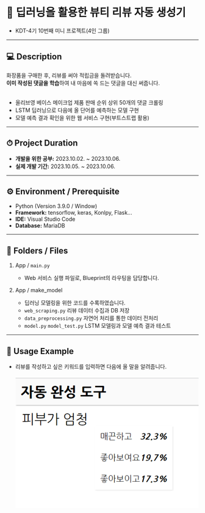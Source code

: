 # 💄 딥러닝을 활용한 뷰티 리뷰 자동 생성기
- KDT-4기 10번째 미니 프로젝트(4인 그룹)

---
## 💻 Description

화장품을 구매한 후, 리뷰를 써야 적립금을 돌려받습니다.<br>
**이미 작성된 댓글을 학습**하여 내 마음에 쏙 드는 댓글을 대신 써줍니다.<br><br>

- 올리브영 베이스 메이크업 제품 판매 순위 상위 50개의 댓글 크롤링
- LSTM 딥러닝으로 다음에 올 단어를 예측하는 모델 구현
- 모델 예측 결과 확인을 위한 웹 서비스 구현(부트스트랩 활용)

---
## ⏱ Project Duration

- **개발을 위한 공부:** 2023.10.02. ~ 2023.10.06.
- **실제 개발 기간:** 2023.10.05. ~ 2023.10.06.

---
## ⚙ Environment / Prerequisite

- Python (Version 3.9.0 / Window)
- **Framework:** tensorflow, keras, Konlpy, Flask...
- **IDE:** Visual Studio Code
- **Database:** MariaDB

---
## 📁 Folders / Files

1) App / `main.py`
    - Web 서비스 실행 파일로, Blueprint의 라우팅을 담당합니다.

2) App / make_model 
    - 딥러닝 모델링을 위한 코드를 수록하였습니다.
    - `web_scraping.py` 리뷰 데이터 수집과 DB 저장
    - `data_preprocessing.py` 자연어 처리를 통한 데이터 전처리
    - `model.py` `model_test.py` LSTM 모델링과 모델 예측 결과 테스트


---
## 🔎 Usage Example
- 리뷰를 작성하고 싶은 키워드를 입력하면 다음에 올 말을 알려줍니다.<br><br>
![Alt text](./readmd_img/image.png)